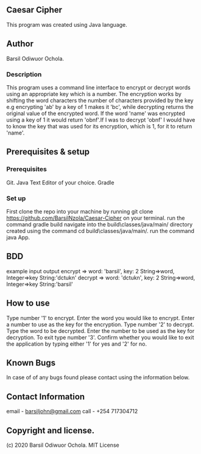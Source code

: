 ## Caesar Cipher
This program was created using Java language.

## Author
Barsil Odiwuor Ochola.

### Description
This program uses a command line interface to encrypt or decrypt words using an appropriate key which is a number.
The encryption works by shifting the word characters the number of characters provided by the key e.g encrypting 'ab' by a key of 1 makes it 'bc', while decrypting returns the original value of the encrypted word.
If the word 'name' was encrypted using a key of 1 it would return 'obnf'.If I was to decrypt 'obnf' I would have to know the key that was used for its encryption, which is 1, for it to return 'name'.

## Prerequisites & setup
### Prerequisites
Git.
Java
Text Editor of your choice.
Gradle

### Set up
First clone the repo into your machine by running git clone https://github.com/BarsilNzola/Caesar-Cipher on your terminal.
run the command gradle build
navigate into the build\classes/java/main/ directory created using the command cd build\classes/java/main/.
run the command java App.

## BDD
example	input	                    output
encrypt => word: 'barsil', key: 2	String=>word, Integer=>key	String:'dctukn'
decrypt => word: 'dctukn', key: 2	String=>word, Integer=>key	String:'barsil'

## How to use
Type number '1' to encrypt.
Enter the word you would like to encrypt.
Enter a number to use as the key for the encryption.
Type number '2' to decrypt.
Type the word to be decrypted.
Enter the number to be used as the key for decryption.
To exit type number '3'.
Confirm whether you would like to exit the application by typing either '1' for yes and '2' for no.

## Known Bugs
In case of of any bugs found please contact using the information below.

## Contact Information
email - barsiljohn@gmail.com
call - +254 717304712

## Copyright and license.
(c) 2020 Barsil Odiwuor Ochola.
MIT License